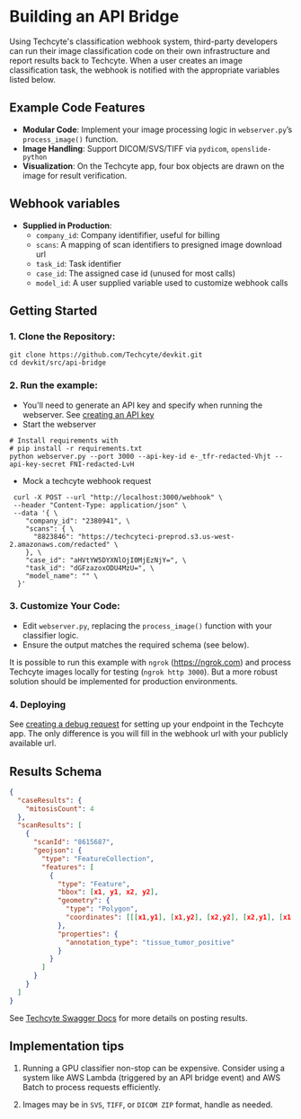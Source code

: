 # Building an API Bridge

Using Techcyte's classification webhook system, third-party developers can run their image classification code on their own infrastructure and report results back to Techcyte. When a user creates an image classification task, the webhook is notified with the appropriate variables listed below.

## Example Code Features
- **Modular Code**: Implement your image processing logic in `webserver.py`’s `process_image()` function.
- **Image Handling**: Support DICOM/SVS/TIFF via `pydicom`, `openslide-python`
- **Visualization**: On the Techcyte app, four box objects are drawn on the image for result verification.

## Webhook variables

- **Supplied in Production**:
  - `company_id`: Company identififier, useful for billing
  - `scans`: A mapping of scan identifiers to presigned image download url
  - `task_id`: Task identifier
  - `case_id`: The assigned case id (unused for most calls)
  - `model_id`: A user supplied variable used to customize webhook calls


## Getting Started

### 1. Clone the Repository:
   ```
   git clone https://github.com/Techcyte/devkit.git
   cd devkit/src/api-bridge
   ```

### 2. Run the example:

- You'll need to generate an API key and specify when running the webserver. See [creating an API key](./guides/creating-an-api-key/index.md)
- Start the webserver
```
# Install requirements with
# pip install -r requirements.txt
python webserver.py --port 3000 --api-key-id e-_tfr-redacted-Vhjt --api-key-secret FNI-redacted-LvH
```
   
- Mock a techcyte webhook request
```
 curl -X POST --url "http://localhost:3000/webhook" \  
 --header "Content-Type: application/json" \
 --data '{ \
    "company_id": "2380941", \
    "scans": { \
      "8823846": "https://techcyteci-preprod.s3.us-west-2.amazonaws.com/redacted" \
    }, \
    "case_id": "aHVtYW5DYXNlOjI0MjEzNjY=", \
    "task_id": "dGFzazoxODU4MzU=", \
    "model_name": "" \
  }'
```

### 3. Customize Your Code:
   - Edit `webserver.py`, replacing the `process_image()` function with your classifier logic.
   - Ensure the output matches the required schema (see below).


It is possible to run this example with `ngrok` (https://ngrok.com) and process Techcyte images locally for testing (`ngrok http 3000`). But a more robust solution should be implemented for production environments. 

### 4. Deploying

See [creating a debug request](guides/creating-a-debug-request/index.md) for setting up your endpoint in the Techcyte app. The only difference is you will fill in the webhook url with your publicly available url.

## Results Schema
```json
{
  "caseResults": {
    "mitosisCount": 4
  },
  "scanResults": [
    {
      "scanId": "8615687",
      "geojson": {
        "type": "FeatureCollection",
        "features": [
          {
            "type": "Feature",
            "bbox": [x1, y1, x2, y2],
            "geometry": {
              "type": "Polygon",
              "coordinates": [[[x1,y1], [x1,y2], [x2,y2], [x2,y1], [x1,y1]]]
            },
            "properties": {
              "annotation_type": "tissue_tumor_positive"
            }
          }
        ]
      }
    }
  ]
}
```

See [Techcyte Swagger Docs](https://api.app.techcyte.com/docs/#/External%20Results/ExternalResults) for more details on posting results.

## Implementation tips

1. Running a GPU classifier non-stop can be expensive. Consider using a system like AWS Lambda (triggered by an API bridge event) and AWS Batch to process requests efficiently.

2. Images may be in `SVS`, `TIFF`, or `DICOM ZIP` format, handle as needed.
